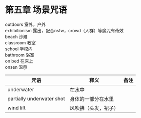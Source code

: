 # 第五章 场景咒语

outdoors 室外，户外\
exhibitionism 露出，配合nsfw，crowd（人群）等魔咒有奇效\
beach 沙滩\
classroom 教室\
school 学校内\
bathroom 浴室\
on bed 在床上\
onsen 温泉

| 咒语                        | 释义         | 备注 |
| ------------------------- | ---------- | -- |
| underwater                | 在水中        |    |
| partially underwater shot | 身体的一部分在水里  |    |
| wind lift                 | 风吹拂（头发，裙子） |    |
